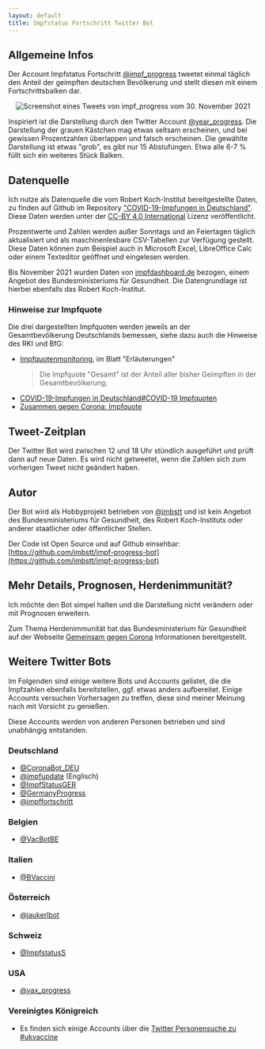 ```yaml
---
layout: default
title: Impfstatus Fortschritt Twitter Bot
---
```

## Allgemeine Infos

Der Account Impfstatus Fortschritt [@impf_progress](https://twitter.com/impf_progress) tweetet einmal täglich den Anteil der geimpften deutschen Bevölkerung und stellt diesen mit einem Fortschrittsbalken dar. 

<p align="center">
  <img src="https://user-images.githubusercontent.com/83777889/144042044-b6627a03-f3a5-4bad-9037-5d5f206d30bf.png" alt="Screenshot eines Tweets von impf_progress vom 30. November 2021" />
</p>

Inspiriert ist die Darstellung durch den Twitter Account [@year_progress](https://twitter.com/year_progress). Die Darstellung der grauen Kästchen mag etwas seltsam erscheinen, und bei gewissen Prozentzahlen überlappen und falsch erscheinen. Die gewählte Darstellung ist etwas "grob", es gibt nur 15 Abstufungen. Etwa alle 6-7 % füllt sich ein weiteres Stück Balken.

## Datenquelle

Ich nutze als Datenquelle die vom Robert Koch-Institut bereitgestellte Daten, zu finden auf Github im Repository ["COVID-19-Impfungen in Deutschland"](https://github.com/robert-koch-institut/COVID-19-Impfungen_in_Deutschland/blob/master/Aktuell_Deutschland_Impfquoten_COVID-19.csv). Diese Daten werden unter der [CC-BY 4.0 International](https://creativecommons.org/licenses/by-sa/4.0/legalcode.de) Lizenz veröffentlicht.

Prozentwerte und Zahlen werden außer Sonntags und an Feiertagen täglich aktualisiert und als maschinenlesbare CSV-Tabellen zur Verfügung gestellt. Diese Daten können zum Beispiel auch in Microsoft Excel, LibreOffice Calc oder einem Texteditor geöffnet und eingelesen werden. 

Bis November 2021 wurden Daten von [impfdashboard.de](https://impfdashboard.de/) bezogen, einem Angebot des Bundesministeriums für Gesundheit. Die Datengrundlage ist hierbei ebenfalls das Robert Koch-Institut.

### Hinweise zur Impfquote

Die drei dargestellten Impfquoten werden jeweils an der Gesamtbevölkerung Deutschlands bemessen, siehe dazu auch die Hinweise des RKI und BfG:
- [Impfquotenmonitoring](https://www.rki.de/DE/Content/InfAZ/N/Neuartiges_Coronavirus/Daten/Impfquotenmonitoring), im Blatt "Erläuterungen"  
  >Die Impfquote "Gesamt" ist der Anteil aller bisher Geimpften in der Gesamtbevölkerung;
- [COVID-19-Impfungen in Deutschland#COVID-19 Impfquoten](https://github.com/robert-koch-institut/COVID-19-Impfungen_in_Deutschland#COVID-19-Impfquoten)
- [Zusammen gegen Corona: Impfquote](https://www.zusammengegencorona.de/impfen/logistik-und-recht/impfquote/)

## Tweet-Zeitplan

Der Twitter Bot wird zwischen 12 und 18 Uhr stündlich ausgeführt und prüft dann auf neue Daten. Es wird nicht getweetet, wenn die Zahlen sich zum vorherigen Tweet nicht geändert haben.

## Autor

Der Bot wird als Hobbyprojekt betrieben von [@imbstt](https://twitter.com/imbstt) und ist kein Angebot des Bundesministeriums für Gesundheit, des Robert Koch-Instituts oder anderer staatlicher oder öffentlicher Stellen.

Der Code ist Open Source und auf Github einsehbar: [https://github.com/imbstt/impf-progress-bot](https://github.com/imbstt/impf-progress-bot)

## Mehr Details, Prognosen, Herdenimmunität?

Ich möchte den Bot simpel halten und die Darstellung nicht verändern oder mit Prognosen erweitern. 

Zum Thema Herdenimmunität hat das Bundesministerium für Gesundheit auf der Webseite [Gemeinsam gegen Corona](https://www.zusammengegencorona.de/impfen/logistik-und-recht/impfquote/#id-62eceedb-5921-54a8-94dc-c1e162c8ff46) Informationen bereitgestellt.

## Weitere Twitter Bots

Im Folgenden sind einige weitere Bots und Accounts gelistet, die die Impfzahlen ebenfalls bereitstellen, ggf. etwas anders aufbereitet. Einige Accounts versuchen Vorhersagen zu treffen, diese sind meiner Meinung nach mit Vorsicht zu genießen. 

Diese Accounts werden von anderen Personen betrieben und sind unabhängig entstanden.

### Deutschland

* [@CoronaBot_DEU](https://twitter.com/CoronaBot_DEU)
* [@impfupdate](https://twitter.com/impfupdate) (Englisch)
* [@ImpfStatusGER](https://twitter.com/ImpfStatusGER) 
* [@GermanyProgress](https://twitter.com/GermanyProgress)
* [@impffortschritt](https://twitter.com/impffortschritt)

### Belgien

* [@VacBotBE](https://twitter.com/VacBotBE)

### Italien

* [@BVaccini](https://twitter.com/BVaccini)

### Österreich

* [@jaukerlbot](https://twitter.com/jaukerlbot) 

### Schweiz

* [@ImpfstatusS](https://twitter.com/ImpfstatusS)

### USA

* [@vax_progress](https://twitter.com/vax_progress)

### Vereinigtes Königreich

* Es finden sich einige Accounts über die [Twitter Personensuche zu #ukvaccine](https://twitter.com/hashtag/ukvaccine?src=hashtag_click&f=user)
